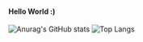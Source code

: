 #### Hello World :)
![Anurag's GitHub stats](https://github-readme-stats.vercel.app/api?username=MALAKBADER00&show_icons=true&theme=dracula&rank_icon=github&border_radius=10)
![Top Langs](https://github-readme-stats.vercel.app/api/top-langs/?username=MALAKBADER00&layout=compact&icons=true&theme=dracula)
